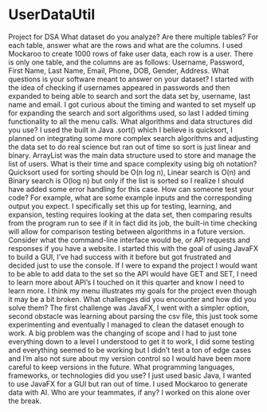 # UserDataUtil
Project for DSA 
What dataset do you analyze? Are there multiple tables? For each table, answer what are the rows and what are the columns.
I used Mockaroo to create 1000 rows of fake user data, each row is a user.  There is only one table, and the columns are as follows: Username, Password, First Name, Last Name, Email, Phone, DOB, Gender, Address.
What questions is your software meant to answer on your dataset?
I started with the idea of checking if usernames appeared in passwords and then expanded to being able to search and sort the data set by, username, last name and email. I got curious about the timing and wanted to set myself up for expanding the search and sort algorithms used, so last I added timing functionality to all the menu calls.
What algorithms and data structures did you use?
I used the built in Java .sort() which I believe is quicksort, I planned on integrating some more complex search algorithms and adjusting the data set to do real science but ran out of time so sort is just linear and binary. ArrayList was the main data structure used to store and manage the list of users. 
What is their time and space complexity using big oh notation?
Quicksort used for sorting should be O(n log n), Linear search is O(n) and Binary search is O(log n) but only if the list is sorted so I realize I should have added some error handling for this case.
How can someone test your code? For example, what are some example inputs and the corresponding output you expect.
I specifically set this up for testing, learning, and expansion, testing requires looking at the data set, then comparing results from the program run to see if it in fact did its job, the built-in time checking will allow for comparison testing between algorithms in a future version.
Consider what the command-line interface would be, or API requests and responses if you have a website.
I started this with the goal of using JavaFX to build a GUI, I’ve had success with it before but got frustrated and decided just to use the console. If I were to expand the project I would want to be able to add data to the set so the API would have GET and SET, I need to learn more about API’s I touched on it this quarter and know I need to learn more. I think my menu illustrates my goals for the project even though it may be a bit broken.
What challenges did you encounter and how did you solve them?
The first challenge was JavaFX, I went with a simpler option, second obstacle was learning about parsing the csv file, this just took some experimenting and eventually I managed to clean the dataset enough to work. A big problem was the changing of scope and I had to just tone everything down to a level I understood to get it to work, I did some testing and everything seemed to be working but I didn’t test a ton of edge cases and I’m also not sure about my version control so I would have been more careful to keep versions in the future.
What programming languages, frameworks, or technologies did you use?
I just used basic Java, I wanted to use JavaFX for a GUI but ran out of time. I used Mockaroo to generate data with AI.
Who are your teammates, if any?
I worked on this alone over the break.
